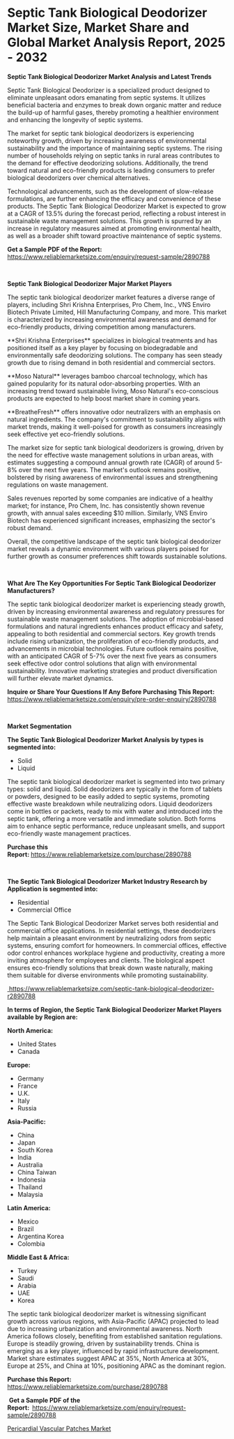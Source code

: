 <p><h1>Septic Tank Biological Deodorizer Market Size, Market Share and Global Market Analysis Report, 2025 - 2032</h1></p><p><strong>Septic Tank Biological Deodorizer Market Analysis and Latest Trends</strong></p>
<p><p>Septic Tank Biological Deodorizer is a specialized product designed to eliminate unpleasant odors emanating from septic systems. It utilizes beneficial bacteria and enzymes to break down organic matter and reduce the build-up of harmful gases, thereby promoting a healthier environment and enhancing the longevity of septic systems.</p><p>The market for septic tank biological deodorizers is experiencing noteworthy growth, driven by increasing awareness of environmental sustainability and the importance of maintaining septic systems. The rising number of households relying on septic tanks in rural areas contributes to the demand for effective deodorizing solutions. Additionally, the trend toward natural and eco-friendly products is leading consumers to prefer biological deodorizers over chemical alternatives.</p><p>Technological advancements, such as the development of slow-release formulations, are further enhancing the efficacy and convenience of these products. The Septic Tank Biological Deodorizer Market is expected to grow at a CAGR of 13.5% during the forecast period, reflecting a robust interest in sustainable waste management solutions. This growth is spurred by an increase in regulatory measures aimed at promoting environmental health, as well as a broader shift toward proactive maintenance of septic systems.</p></p>
<p><strong>Get a Sample PDF of the Report:&nbsp;</strong> <a href="https://www.reliablemarketsize.com/enquiry/request-sample/2890788?utm_campaign=1789&utm_medium=2&utm_source=Github&utm_content=ia&utm_term=14032025&utm_id=septic-tank-biological-deodorizer">https://www.reliablemarketsize.com/enquiry/request-sample/2890788</a></p>
<p>&nbsp;</p>
<p><strong>Septic Tank Biological Deodorizer Major Market Players</strong></p>
<p><p>The septic tank biological deodorizer market features a diverse range of players, including Shri Krishna Enterprises, Pro Chem, Inc., VNS Enviro Biotech Private Limited, Hill Manufacturing Company, and more. This market is characterized by increasing environmental awareness and demand for eco-friendly products, driving competition among manufacturers.</p><p>**Shri Krishna Enterprises** specializes in biological treatments and has positioned itself as a key player by focusing on biodegradable and environmentally safe deodorizing solutions. The company has seen steady growth due to rising demand in both residential and commercial sectors.</p><p>**Moso Natural** leverages bamboo charcoal technology, which has gained popularity for its natural odor-absorbing properties. With an increasing trend toward sustainable living, Moso Natural's eco-conscious products are expected to help boost market share in coming years.</p><p>**BreatheFresh** offers innovative odor neutralizers with an emphasis on natural ingredients. The company's commitment to sustainability aligns with market trends, making it well-poised for growth as consumers increasingly seek effective yet eco-friendly solutions.</p><p>The market size for septic tank biological deodorizers is growing, driven by the need for effective waste management solutions in urban areas, with estimates suggesting a compound annual growth rate (CAGR) of around 5-8% over the next five years. The market's outlook remains positive, bolstered by rising awareness of environmental issues and strengthening regulations on waste management.</p><p>Sales revenues reported by some companies are indicative of a healthy market; for instance, Pro Chem, Inc. has consistently shown revenue growth, with annual sales exceeding $10 million. Similarly, VNS Enviro Biotech has experienced significant increases, emphasizing the sector's robust demand. </p><p>Overall, the competitive landscape of the septic tank biological deodorizer market reveals a dynamic environment with various players poised for further growth as consumer preferences shift towards sustainable solutions.</p></p>
<p>&nbsp;</p>
<p><strong>What Are The Key Opportunities For Septic Tank Biological Deodorizer Manufacturers?</strong></p>
<p><p>The septic tank biological deodorizer market is experiencing steady growth, driven by increasing environmental awareness and regulatory pressures for sustainable waste management solutions. The adoption of microbial-based formulations and natural ingredients enhances product efficacy and safety, appealing to both residential and commercial sectors. Key growth trends include rising urbanization, the proliferation of eco-friendly products, and advancements in microbial technologies. Future outlook remains positive, with an anticipated CAGR of 5-7% over the next five years as consumers seek effective odor control solutions that align with environmental sustainability. Innovative marketing strategies and product diversification will further elevate market dynamics.</p></p>
<p><strong>Inquire or Share Your Questions If Any Before Purchasing This Report:</strong> <a href="https://www.reliablemarketsize.com/enquiry/pre-order-enquiry/2890788?utm_campaign=1789&utm_medium=2&utm_source=Github&utm_content=ia&utm_term=14032025&utm_id=septic-tank-biological-deodorizer">https://www.reliablemarketsize.com/enquiry/pre-order-enquiry/2890788</a></p>
<p>&nbsp;</p>
<p><strong>Market Segmentation</strong></p>
<p><strong>The Septic Tank Biological Deodorizer Market Analysis by types is segmented into:</strong></p>
<p><ul><li>Solid</li><li>Liquid</li></ul></p>
<p><p>The septic tank biological deodorizer market is segmented into two primary types: solid and liquid. Solid deodorizers are typically in the form of tablets or powders, designed to be easily added to septic systems, promoting effective waste breakdown while neutralizing odors. Liquid deodorizers come in bottles or packets, ready to mix with water and introduced into the septic tank, offering a more versatile and immediate solution. Both forms aim to enhance septic performance, reduce unpleasant smells, and support eco-friendly waste management practices.</p></p>
<p><strong>Purchase this Report:&nbsp;</strong><a href="https://www.reliablemarketsize.com/purchase/2890788?utm_campaign=1789&utm_medium=2&utm_source=Github&utm_content=ia&utm_term=14032025&utm_id=septic-tank-biological-deodorizer">https://www.reliablemarketsize.com/purchase/2890788</a></p>
<p>&nbsp;</p>
<p><strong>The Septic Tank Biological Deodorizer Market Industry Research by Application is segmented into:</strong></p>
<p><ul><li>Residential</li><li>Commercial Office</li></ul></p>
<p><p>The Septic Tank Biological Deodorizer Market serves both residential and commercial office applications. In residential settings, these deodorizers help maintain a pleasant environment by neutralizing odors from septic systems, ensuring comfort for homeowners. In commercial offices, effective odor control enhances workplace hygiene and productivity, creating a more inviting atmosphere for employees and clients. The biological aspect ensures eco-friendly solutions that break down waste naturally, making them suitable for diverse environments while promoting sustainability.</p></p>
<p><a href="https://www.reliablemarketsize.com/septic-tank-biological-deodorizer-r2890788?utm_campaign=1789&utm_medium=2&utm_source=Github&utm_content=ia&utm_term=14032025&utm_id=septic-tank-biological-deodorizer">&nbsp;https://www.reliablemarketsize.com/septic-tank-biological-deodorizer-r2890788</a></p>
<p><strong>In terms of Region, the Septic Tank Biological Deodorizer Market Players available by Region are:</strong></p>
<p>
    <p> <strong> North America: </strong>
        <ul>
            <li>United States</li>
            <li>Canada</li>
        </ul>
        </p> 
    <p> <strong> Europe: </strong>
        <ul>
            <li>Germany</li>
            <li>France</li>
            <li>U.K.</li>
            <li>Italy</li>
            <li>Russia</li>
        </ul>
        </p> 
    <p> <strong> Asia-Pacific: </strong>
        <ul>
            <li>China</li>
            <li>Japan</li>
            <li>South Korea</li>
            <li>India</li>
            <li>Australia</li>
            <li>China Taiwan</li>
            <li>Indonesia</li>
            <li>Thailand</li>
            <li>Malaysia</li>
        </ul>
        </p> 
    <p> <strong> Latin America: </strong>
        <ul>
            <li>Mexico</li>
            <li>Brazil</li>
            <li>Argentina Korea</li>
            <li>Colombia</li>
        </ul>
        </p> 
    <p> <strong> Middle East & Africa: </strong>
        <ul>
            <li>Turkey</li>
            <li>Saudi</li>
            <li>Arabia</li>
            <li>UAE</li>
            <li>Korea</li>
        </ul>
    </p>
    </p>
<p><p>The septic tank biological deodorizer market is witnessing significant growth across various regions, with Asia-Pacific (APAC) projected to lead due to increasing urbanization and environmental awareness. North America follows closely, benefiting from established sanitation regulations. Europe is steadily growing, driven by sustainability trends. China is emerging as a key player, influenced by rapid infrastructure development. Market share estimates suggest APAC at 35%, North America at 30%, Europe at 25%, and China at 10%, positioning APAC as the dominant region.</p></p>
<p><strong>Purchase this Report: </strong><a href="https://www.reliablemarketsize.com/purchase/2890788?utm_campaign=1789&utm_medium=2&utm_source=Github&utm_content=ia&utm_term=14032025&utm_id=septic-tank-biological-deodorizer">https://www.reliablemarketsize.com/purchase/2890788</a></p>
<p>&nbsp;<strong>Get a Sample PDF of the Report:&nbsp;&nbsp;</strong><a href="https://www.reliablemarketsize.com/enquiry/request-sample/2890788?utm_campaign=1789&utm_medium=2&utm_source=Github&utm_content=ia&utm_term=14032025&utm_id=septic-tank-biological-deodorizer">https://www.reliablemarketsize.com/enquiry/request-sample/2890788</a></p>
<p><strong></strong></p>
<p><p><a href="https://github.com/oliffzillamv/Market-Research-Report-List-1/blob/main/pericardial-vascular-patches-market.md?utm_campaign=1789&utm_medium=2&utm_source=Github&utm_content=ia&utm_term=14032025&utm_id=septic-tank-biological-deodorizer">Pericardial Vascular Patches Market</a></p></p>
